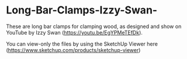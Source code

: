 # Long-Bar-Clamps-Izzy-Swan-
These are long bar clamps for clamping wood, as designed and show on YouTube by Izzy Swan (https://youtu.be/EgYPMeTEfDk).

You can view-only the files by using the SketchUp Viewer here (https://www.sketchup.com/products/sketchup-viewer)

